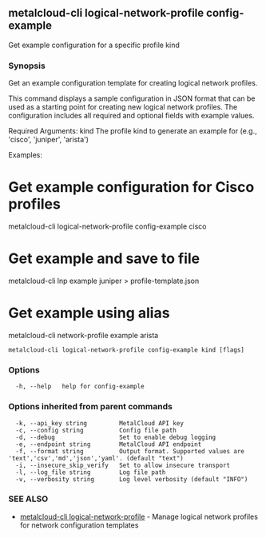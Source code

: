 ## metalcloud-cli logical-network-profile config-example

Get example configuration for a specific profile kind

### Synopsis

Get an example configuration template for creating logical network profiles.

This command displays a sample configuration in JSON format that can be used
as a starting point for creating new logical network profiles. The configuration
includes all required and optional fields with example values.

Required Arguments:
  kind    The profile kind to generate an example for (e.g., 'cisco', 'juniper', 'arista')

Examples:
  # Get example configuration for Cisco profiles
  metalcloud-cli logical-network-profile config-example cisco

  # Get example and save to file
  metalcloud-cli lnp example juniper > profile-template.json

  # Get example using alias
  metalcloud-cli network-profile example arista

```
metalcloud-cli logical-network-profile config-example kind [flags]
```

### Options

```
  -h, --help   help for config-example
```

### Options inherited from parent commands

```
  -k, --api_key string         MetalCloud API key
  -c, --config string          Config file path
  -d, --debug                  Set to enable debug logging
  -e, --endpoint string        MetalCloud API endpoint
  -f, --format string          Output format. Supported values are 'text','csv','md','json','yaml'. (default "text")
  -i, --insecure_skip_verify   Set to allow insecure transport
  -l, --log_file string        Log file path
  -v, --verbosity string       Log level verbosity (default "INFO")
```

### SEE ALSO

* [metalcloud-cli logical-network-profile](metalcloud-cli_logical-network-profile.md)	 - Manage logical network profiles for network configuration templates

